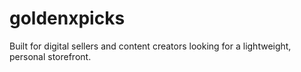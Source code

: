 # goldenxpicks
  Built for digital sellers and content creators looking for a lightweight, personal storefront.
